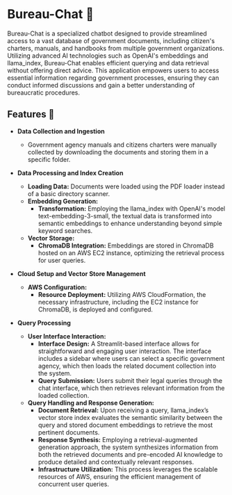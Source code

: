 # Bureau-Chat 🤖

Bureau-Chat is a specialized chatbot designed to provide streamlined access to a vast database of government documents, including citizen's charters, manuals, and handbooks from multiple government organizations. Utilizing advanced AI technologies such as OpenAI's embeddings and llama_index, Bureau-Chat enables efficient querying and data retrieval without offering direct advice. This application empowers users to access essential information regarding government processes, ensuring they can conduct informed discussions and gain a better understanding of bureaucratic procedures.

## Features 🌟

- **Data Collection and Ingestion**
  - Government agency manuals and citizens charters were manually collected by downloading the documents and storing them in a specific folder.

- **Data Processing and Index Creation**
  - **Loading Data:** Documents were loaded using the PDF loader instead of a basic directory scanner.
  - **Embedding Generation:**
    - **Transformation:** Employing the llama_index with OpenAI's model text-embedding-3-small, the textual data is transformed into semantic embeddings to enhance understanding beyond simple keyword searches.
  - **Vector Storage:**
    - **ChromaDB Integration:** Embeddings are stored in ChromaDB hosted on an AWS EC2 instance, optimizing the retrieval process for user queries.

- **Cloud Setup and Vector Store Management**
  - **AWS Configuration:**
    - **Resource Deployment:** Utilizing AWS CloudFormation, the necessary infrastructure, including the EC2 instance for ChromaDB, is deployed and configured.

- **Query Processing**
  - **User Interface Interaction:**
    - **Interface Design:** A Streamlit-based interface allows for straightforward and engaging user interaction. The interface includes a sidebar where users can select a specific government agency, which then loads the related document collection into the system.
    - **Query Submission:** Users submit their legal queries through the chat interface, which then retrieves relevant information from the loaded collection.
  - **Query Handling and Response Generation:**
    - **Document Retrieval:** Upon receiving a query, llama_index’s vector store index evaluates the semantic similarity between the query and stored document embeddings to retrieve the most pertinent documents.
    - **Response Synthesis:** Employing a retrieval-augmented generation approach, the system synthesizes information from both the retrieved documents and pre-encoded AI knowledge to produce detailed and contextually relevant responses.
    - **Infrastructure Utilization:** This process leverages the scalable resources of AWS, ensuring the efficient management of concurrent user queries.
